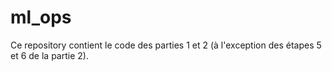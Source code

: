# ml_ops

Ce repository contient le code des parties 1 et 2 (à l'exception des étapes 5 et 6 de la partie 2).
